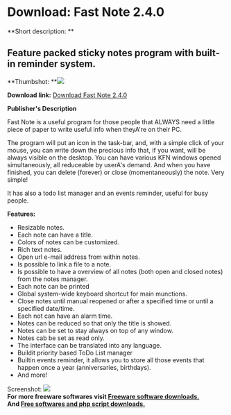 # Download: Fast Note 2.4.0

**Short description: **

## Feature packed sticky notes program with built-in reminder system.

  
**Thumbshot: **![](http://www.freewarefiles.com/screenshot/fastnote24_md.gif)   
  
**Download link:** [Download Fast Note 2.4.0](http://freesoftwares.boysofts.com/Fast-Note_program_18903.html)  
  

**Publisher's Description**  
  

Fast Note is a useful program for those people that ALWAYS need a little piece
of paper to write useful info when theyA're on their PC.

The program will put an icon in the task-bar, and, with a simple click of your
mouse, you can write down the precious info that, if you want, will be always
visible on the desktop. You can have various KFN windows opened
simultaneously, all reduceable by userA's demand. And when you have finished,
you can delete (forever) or close (momentaneously) the note. Very simple!

It has also a todo list manager and an events reminder, useful for busy
people.

**Features:**

  * Resizable notes. 
  * Each note can have a title. 
  * Colors of notes can be customized. 
  * Rich text notes. 
  * Open url e-mail address from within notes. 
  * Is possible to link a file to a note. 
  * Is possible to have a overview of all notes (both open and closed notes) from the notes manager. 
  * Each note can be printed 
  * Global system-wide keyboard shortcut for main munctions. 
  * Close notes until manual reopened or after a specified time or until a specified date/time. 
  * Each not can have an alarm time. 
  * Notes can be reduced so that only the title is showed. 
  * Notes can be set to stay always on top of any window. 
  * Notes cab be set as read only. 
  * The interface can be translated into any language. 
  * Buildit priority based ToDo List manager 
  * Builtin events reminder, it allows you to store all those events that happen once a year (anniversaries, birthdays). 
  * And more! 

  
  
Screenshot: ![](http://www.freewarefiles.com/screenshot/fastnote24.gif)  
**For more freeware softwares visit [Freeware software downloads.](http://freesoftwares.boysofts.com/)**   
**And [Free softwares and php script downloads.](http://www.boysofts.com/)**

